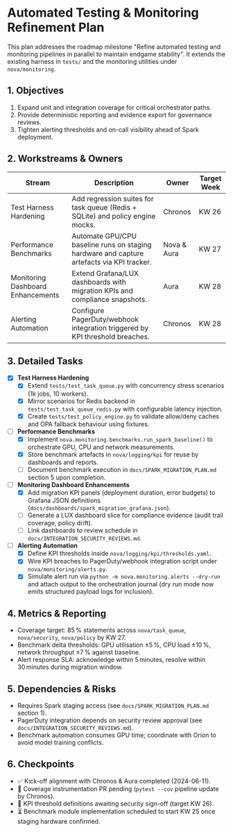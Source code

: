 # Automated Testing & Monitoring Refinement Plan

This plan addresses the roadmap milestone "Refine automated testing and monitoring pipelines in parallel to maintain endgame stability".
It extends the existing harness in `tests/` and the monitoring utilities under `nova/monitoring`.

## 1. Objectives

1. Expand unit and integration coverage for critical orchestrator paths.
2. Provide deterministic reporting and evidence export for governance reviews.
3. Tighten alerting thresholds and on-call visibility ahead of Spark deployment.

## 2. Workstreams & Owners

| Stream | Description | Owner | Target Week |
| --- | --- | --- | --- |
| Test Harness Hardening | Add regression suites for task queue (Redis + SQLite) and policy engine mocks. | Chronos | KW 26 |
| Performance Benchmarks | Automate GPU/CPU baseline runs on staging hardware and capture artefacts via KPI tracker. | Nova & Aura | KW 27 |
| Monitoring Dashboard Enhancements | Extend Grafana/LUX dashboards with migration KPIs and compliance snapshots. | Aura | KW 28 |
| Alerting Automation | Configure PagerDuty/webhook integration triggered by KPI threshold breaches. | Chronos | KW 28 |

## 3. Detailed Tasks

- [x] **Test Harness Hardening**
  - [x] Extend `tests/test_task_queue.py` with concurrency stress scenarios (1k jobs, 10 workers).
  - [x] Mirror scenarios for Redis backend in `tests/test_task_queue_redis.py` with configurable latency injection.
  - [x] Create `tests/test_policy_engine.py` to validate allow/deny caches and OPA fallback behaviour using fixtures.
- [ ] **Performance Benchmarks**
  - [x] Implement `nova.monitoring.benchmarks.run_spark_baseline()` to orchestrate GPU, CPU and network measurements.
  - [x] Store benchmark artefacts in `nova/logging/kpi` for reuse by dashboards and reports.
  - [ ] Document benchmark execution in `docs/SPARK_MIGRATION_PLAN.md` section 5 upon completion.
- [ ] **Monitoring Dashboard Enhancements**
  - [x] Add migration KPI panels (deployment duration, error budgets) to Grafana JSON definitions (`docs/dashboards/spark_migration_grafana.json`).
  - [ ] Generate a LUX dashboard slice for compliance evidence (audit trail coverage, policy drift).
  - [ ] Link dashboards to review schedule in `docs/INTEGRATION_SECURITY_REVIEWS.md`.
- [ ] **Alerting Automation**
  - [x] Define KPI thresholds inside `nova/logging/kpi/thresholds.yaml`.
  - [x] Wire KPI breaches to PagerDuty/webhook integration script under `nova/monitoring/alerts.py`.
  - [x] Simulate alert run via `python -m nova.monitoring.alerts --dry-run` and attach output to the orchestration journal (dry run mode now emits structured payload logs for inclusion).

## 4. Metrics & Reporting

- Coverage target: 85 % statements across `nova/task_queue`, `nova/security`, `nova/policy` by KW 27.
- Benchmark delta thresholds: GPU utilisation ±5 %, CPU load ±10 %, network throughput ±7 % against baseline.
- Alert response SLA: acknowledge within 5 minutes, resolve within 30 minutes during migration window.

## 5. Dependencies & Risks

- Requires Spark staging access (see `docs/SPARK_MIGRATION_PLAN.md` section 1).
- PagerDuty integration depends on security review approval (see `docs/INTEGRATION_SECURITY_REVIEWS.md`).
- Benchmark automation consumes GPU time; coordinate with Orion to avoid model training conflicts.

## 6. Checkpoints

- ✅ Kick-off alignment with Chronos & Aura completed (2024-06-11).
- 🔄 Coverage instrumentation PR pending (`pytest --cov` pipeline update by Chronos).
- 🔄 KPI threshold definitions awaiting security sign-off (target KW 26).
- ⏳ Benchmark module implementation scheduled to start KW 25 once staging hardware confirmed.
